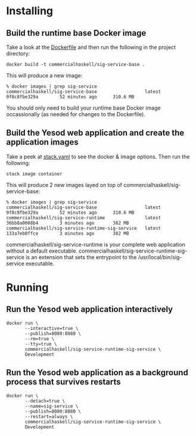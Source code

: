 # Installing

## Build the runtime base Docker image

Take a look at the [Dockerfile](Dockerfile) and then run the following in the
project directory:

    docker build -t commercialhaskell/sig-service-base .

This will produce a new image:

    % docker images | grep sig-service
    commercialhaskell/sig-service-base                  latest              9f8c8fbe329a        52 minutes ago      310.6 MB

You should only need to build your runtime base Docker image
occassionally (as needed for changes to the Dockerfile).

## Build the Yesod web application and create the application images

Take a peek at [stack.yaml](stack.yaml) to see the docker & image options.  Then
run the following:

    stack image container

This will produce 2 new images layed on top of
commercialhaskell/sig-service-base:

    % docker images | grep sig-service
    commercialhaskell/sig-service-base                  latest              9f8c8fbe329a        52 minutes ago      310.6 MB
    commercialhaskell/sig-service-runtime               latest              36bb8a0008b4        3 minutes ago       382 MB
    commercialhaskell/sig-service-runtime-sig-service   latest              133a7eb0ffce        3 minutes ago       382 MB

commercialhaskell/sig-service-runtime is your complete web
application without a default executable.
commercialhaskell/sig-service-runtime-sig-service is an extension
that sets the entrypoint to the /usr/local/bin/sig-service
executable.

# Running

## Run the Yesod web application interactively

    docker run \
           --interactive=true \
           --publish=8080:8080 \
           --rm=true \
           --tty=true \
           commercialhaskell/sig-service-runtime-sig-service \
           Development

## Run the Yesod web application as a background process that survives restarts

    docker run \
           --detach=true \
           --name=sig-service \
           --publish=8080:8080 \
           --restart=always \
           commercialhaskell/sig-service-runtime-sig-service \
           Development
